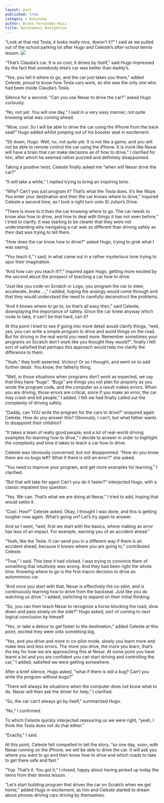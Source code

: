 ```yaml
---
layout: post
published: true
category : Autonomy
author: Bruno Fernandez-Ruiz
title: Autonomous Navigation
---
```

“Look at that red Tesla, it looks really nice, doesn’t it?” I said as we pulled out of the school parking lot after Hugo and Celeste’s after-school tennis lesson.
<img src="{{ site.base_url }}/assets/2017/04/tesla.jpg"/>

“That’s Claudia’s car. It is so cool, it drives by itself,” said Hugo impressed by the fact that somebody else’s car was better than daddy’s.

“Yes, you tell it where to go, and the car just takes you there,” added Celeste, proud to know how Tesla cars work, as she was the only one who had been inside Claudia’s Tesla.

Silence for a second. “Can you use Nexar to drive the car?” asked Hugo curiously.

“No, not yet. You will one day,” I said in a very easy manner, not quite knowing what was coming ahead.

“Wow, cool. So I will be able to drive the car using the iPhone from the back seat!” Hugo added whilst jumping out of his booster seat in excitement.

“Sit down, Hugo. Well, no, not quite yet. It is not like a game, and you will not be able to remote control the car using the iPhone. It is more like Nexar will have a brain that can make decisions as of how to drive,” I clarified for him, after which he seemed rather puzzled and definitely disappointed.

Taking a positive twist, Celeste finally asked me “when will Nexar drive the car?”

“It will take a while,” I replied trying to bring an inspiring tone.

“Why? Can’t you just program it? That’s what the Tesla does. It’s like Waze. You enter your destination and then the car knows where to drive,” inquired Celeste a second time, as I took a right turn onto St Julian’s Drive.

“There is more to it than the car knowing where to go. The car needs to know also how to drive, and how to deal with things it has not seen before,” I tried to clarify. It was starting to be clearer that they were not understanding why navigating a car was so different than driving safely as their dad was trying to tell them.

“How does the car know how to drive?” asked Hugo, trying to grok what I was saying.

“You teach it,” I said, in what came out in a rather mysterious tone trying to spur their imagination.

“And how can you teach it!?,” inquired again Hugo, getting more excited by the second about the prospect of teaching a car how to drive.

“Just like you code on Scratch or Logo, you program the car to steer, accelerate, brake …,” I added, hoping the analogy would come through and that they would understand the need to carefully deconstruct the problems.

“And it knows where to go to, so that’s all easy then,” said Celeste, downplaying the importance of safety. Since the car knew anyway which route to take, it can’t be that hard, can it?

At this point I tried to see if going into more detail would clarify things, “well, yes, you can write a simple program to drive and avoid things on the road. But for driving in the real world you need more. Remember sometimes your programs on Scratch don’t work like you thought they would?”, finally I felt sort of satisfied that perhaps this approach would help me clarify the difference to them.

“Yeah,” they both asserted. Victory! Or so I thought, and went on to add further detail. You know, the fatherly thing.

“Well, in those situations when programs don’t work as expected, we say that they have “bugs”. “Bugs” are things you not plan for properly as you wrote the program code, and the computer as a result makes errors. When you are driving, those errors are critical, since if you make an error, the car may crash and kill people,” I added. I felt we had finally called out the complexity of driving safely.

“Daddy, can YOU write the program for the cars to drive?” enquired again Celeste. How do you answer this? Obviously, I can’t, but what father wants to disappoint their children?

“It takes a team of really good people, and a lot of real-world driving examples for learning how to drive,” I decide to answer in order to highlight the complexity and time it takes to teach a car how to drive.

Celeste was obviously concerned, but not disappointed. “How do you know there are no bugs left? What if there is still an error?” she asked.

“You need to improve your program, and get more examples for learning,” I clarified.

“But that will take for ages! Can’t you do it faster?” interjected Hugo, with a classic impatient boy question.

“Yes. We can. That’s what we are doing at Nexar,” I tried to add, hoping that would settle it.

“Cool. How?” Celeste asked. Okay, I thought I was done, and this is getting tougher now again. What’s going on? Let’s try again to answer.

And so I went, “well, first we start with the basics, where making an error has less of an impact. For example, warning you of an accident ahead.”

“Yeah, like the Tesla. It can send you in a different way if there is an accident ahead, because it knows where you are going to,” contributed Celeste.

“True,” I said. This time it had clicked. I was trying to convince them of something that intuitively was wrong. And they had been right the whole time. Knowing where to go is the first macro decision to drive an autonomous car.

“And once you start with that, Nexar is effectively the co-pilot, and is continuously learning how to drive from the backseat. Just like you do watching us drive.” I added, switching to expand on their initial thinking.

“So, you can then teach Nexar to recognize a horse blocking the road, slow down and pass slowly on the side?” Hugo asked, sort of coming to next logical conclusion by himself.

“Yes, or take a detour to get faster to the destination,” added Celeste at this point, excited they were onto something big.

“Yes, and you drive and more in co-pilot mode, slowly you learn more and make less and less errors. The more you drive, the more you learn, that’s the key for how we are approaching this at Nexar. At some point you have learnt a lot and you are confident you can start driving and controlling the car,” I added, satisfied we were getting somewhere.

After a brief silence, Hugo asked, “what if there is still a bug? Can’t you write the program without bugs?”

“There will always be situations when the computer does not know what to do. Nexar will then ask the driver for help,” I clarified.

“So, the car can’t always go by itself,” summarized Hugo.

“No,” I confirmed.

To which Celeste quickly interjected reassuring us we were right, “yeah, I think the Tesla does not do that either.”

“Exactly,” I said.

At this point, Celeste felt compelled to tell the story, “so one day, soon, with Nexar running on the iPhone, we will be able to drive the car. It will ask you where you want to go and then know how to drive and which roads to take to get there safe and fast.”

“Yup. That’s it. You got it,” I closed, happy about having picked up today the twins from their tennis lesson.

“Let’s start building program that drives the car on Scratch when we get home,” added Hugo in excitement, as him and Celeste started to dream about phones driving cars driving by themselves.
